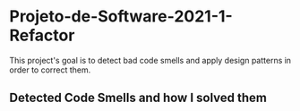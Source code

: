 # Projeto-de-Software-2021-1-Refactor
This project's goal is to detect bad code smells and apply design patterns  in order to correct them.


## Detected Code Smells and how I solved them



